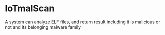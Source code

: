 # IoTmalScan
A system can analyze ELF files, and return result including it is malicious or not and its belonging malware family
